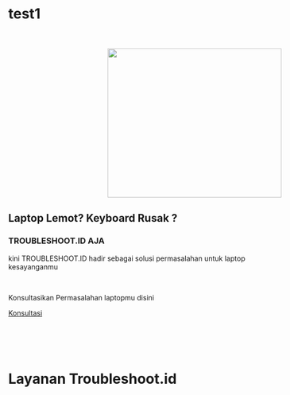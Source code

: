 # test1
<br>
<br>
<body >
	<div>
		<span><img style="width: 350px; height:300px;margin-left:200px;" src="https://troubleshoot.id/assets/images/landing.png"></span>
		<span class="text">
				<h2> Laptop Lemot? Keyboard Rusak ? </h2>
				<h3>TROUBLESHOOT.ID AJA</h3>
				<p> kini TROUBLESHOOT.ID hadir sebagai solusi permasalahan untuk laptop kesayanganmu </p>
				<br>
				<p>
				Konsultasikan Permasalahan laptopmu disini
				</p>
				<a type="button" class="btn" href="https://api.whatsapp.com/send?phone=6285156811345&text=Halo%20*_Troubleshoot.id!_*%20%0AAku%20mau%20konsultasi%20tentang%20laptopku%20nih">Konsultasi</a>
			</span>
	</div>
	<br>
	<br>
	<br>
	<br>
	<h1 >
			Layanan Troubleshoot.id
	</h1>

